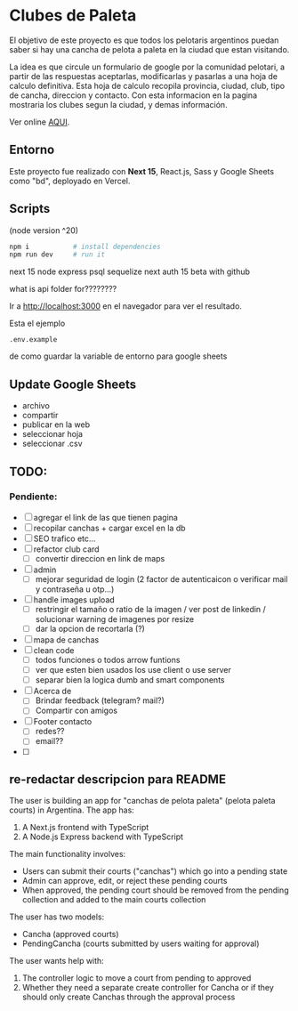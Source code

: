 # Clubes de Paleta

El objetivo de este proyecto es que todos los pelotaris argentinos puedan saber si hay una cancha de pelota a paleta en la ciudad que estan visitando.

La idea es que circule un formulario de google por la comunidad pelotari, a partir de las respuestas aceptarlas, modificarlas y pasarlas a una hoja de calculo definitiva. Esta hoja de calculo recopila provincia, ciudad, club, tipo de cancha, direccion y contacto.
Con esta informacion en la pagina mostraria los clubes segun la ciudad, y demas información.

Ver online [AQUI](https://clubes-paleta.vercel.app/).

## Entorno

Este proyecto fue realizado con **Next 15**, React.js, Sass y Google Sheets como "bd", deployado en Vercel.

## Scripts
(node version ^20)
```bash
npm i           # install dependencies
npm run dev     # run it
```

next 15
node express psql sequelize
next auth 15 beta with github

what is api folder for????????

Ir a [http://localhost:3000](http://localhost:3000) en el navegador para ver el resultado.

Esta el ejemplo
```
.env.example 
```
de como guardar la variable de entorno para google sheets

## Update Google Sheets

- archivo
- compartir
- publicar en la web
- seleccionar hoja
- seleccionar .csv


## TODO:

### Pendiente:
- [ ] agregar el link de las que tienen pagina
- [ ] recopilar canchas + cargar excel en la db
- [ ] SEO trafico etc...
- [ ] refactor club card
    - [ ] convertir direccion en link de maps
- [ ] admin
    - [ ] mejorar seguridad de login (2 factor de autenticaicon o verificar mail y contraseña u otp...)
- [ ] handle images upload
    - [ ] restringir el tamaño o ratio de la imagen / ver post de linkedin / solucionar warning de imagenes por resize
    - [ ] dar la opcion de recortarla (?)
- [ ] mapa de canchas
- [ ] clean code
    - [ ] todos funciones o todos arrow funtions
    - [ ] ver que esten bien usados los use client o use server
    - [ ] separar bien la logica dumb and smart components
- [ ] Acerca de
    - [ ] Brindar feedback (telegram? mail?)
    - [ ] Compartir con amigos
- [ ] Footer contacto
    - [ ] redes??
    - [ ] email??
- [ ] 





## re-redactar descripcion para README

The user is building an app for "canchas de pelota paleta" (pelota paleta courts) in Argentina. The app has:

1. A Next.js frontend with TypeScript
2. A Node.js Express backend with TypeScript


The main functionality involves:

- Users can submit their courts ("canchas") which go into a pending state
- Admin can approve, edit, or reject these pending courts
- When approved, the pending court should be removed from the pending collection and added to the main courts collection


The user has two models:

- Cancha (approved courts)
- PendingCancha (courts submitted by users waiting for approval)


The user wants help with:

1. The controller logic to move a court from pending to approved
2. Whether they need a separate create controller for Cancha or if they should only create Canchas through the approval process
